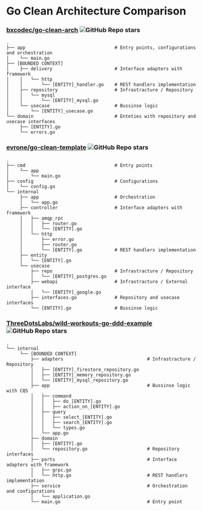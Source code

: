 # Go Clean Architecture Comparison

### [bxcodec/go-clean-arch](https://github.com/bxcodec/go-clean-arch/tree/v3) ![GitHub Repo stars](https://img.shields.io/github/stars/bxcodec/go-clean-arch?style=flat)

```
.
├── app                                 # Entry points, configurations and orchestration
│    └── main.go
├── [BOUNDED CONTEXT]
│    ├── delivery                       # Interface adapters with framework
│    │   └── http
│    │       └── [ENTITY]_handler.go    # REST handlers implementation
│    ├── repository                     # Infrastracture / Repository
│    │   └── mysql
│    │       └── [ENTITY]_mysql.go
│    └── usecase                        # Bussinse logic
│        └── [ENTITY]_usecase.go
└── domain                              # Enteties with repository and usecase interfaces
     ├── [ENTITY].go
     └── errors.go
```

### [evrone/go-clean-template](https://github.com/evrone/go-clean-template) ![GitHub Repo stars](https://img.shields.io/github/stars/evrone/go-clean-template?style=flat)

```
.
├── cmd                                 # Entry points
│    └── app
│        └── main.go
├── config                              # Configurations
│    └── config.go
└── internal
     ├── app                            # Orchestration
     │   └── app.go
     ├── controller                     # Interface adapters with framework
     │   ├── amqp_rpc
     │   │   ├── router.go
     │   │   └── [ENTITY].go
     │   └── http
     │       ├── error.go
     │       ├── router.go
     │       └── [ENTITY].go            # REST handlers implementation
     ├── entity
     │   └── [ENTITY].go
     └── usecase
         ├── repo                       # Infrastracture / Repository
         │   └── [ENTITY]_postgres.go
         ├── webapi                     # Infrastracture / External interface
         │   └── [ENTITY]_google.go
         ├── interfaces.go              # Repository and usecase interfaces
         └── [ENTITY].go                # Bussinse logic
```

### [ThreeDotsLabs/wild-workouts-go-ddd-example](https://github.com/ThreeDotsLabs/wild-workouts-go-ddd-example) ![GitHub Repo stars](https://img.shields.io/github/stars/ThreeDotsLabs/wild-workouts-go-ddd-example?style=flat)

```
.
└── internal
     └── [BOUNDED CONTEXT]
         ├── adapters                               # Infrastracture / Repository
         │   ├── [ENTITY]_firestore_repository.go
         │   ├── [ENTITY]_memory_repository.go
         │   └── [ENTITY]_mysql_repository.go
         ├── app                                    # Bussinse logic with CQS
         │   ├── command
         │   │   ├── do_[ENTITY].go
         │   │   ├── action_on_[ENTITY].go
         │   ├── query
         │   │   ├── select_[ENTITY].go
         │   │   ├── search_[ENTITY].go
         │   │   └── types.go
         │   └── app.go
         ├── domain
         │   ├── [ENTITY].go
         │   └── repository.go                      # Repository interfaces
         ├── ports                                  # Interface adapters with framework
         │   ├── grpc.go
         │   └── http.go                            # REST handlers implementation
         ├── service                                # Orchestration and configurations
         │   └── application.go
         └── main.go                                # Entry point
```
